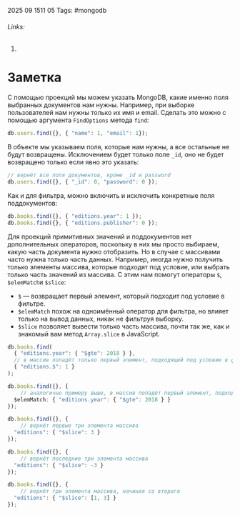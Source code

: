 2025 09 1511 05
Tags: #mongodb
###### Links: 
1) 
# Заметка
С помощью проекций мы можем указать MongoDB, какие именно поля выбранных документов нам нужны. Например, при выборке пользователей нам нужны только их имя и email. Сделать это можно с помощью аргумента `FindOptions` метода `find`:
```ts
db.users.find({}, { "name": 1, "email": 1});
```
В объекте мы указываем поля, которые нам нужны, а все остальные не будут возвращены. Исключением будет только поле `_id`, оно не будет возвращено только если явно это указать:
```ts
// вернёт все поля документов, кроме _id и password
db.users.find({}, { "_id": 0, "password": 0 });
```
Как и для фильтра, можно включить и исключить конкретные поля поддокументов:
```ts
db.books.find({}, { "editions.year": 1 });
db.books.find({}, { "editions.publisher": 0 });
```
Для проекций примитивных значений и поддокументов нет дополнительных операторов, поскольку в них мы просто выбираем, какую часть документа нужно отобразить. Но в случае с массивами часто нужна только часть данных. Например, иногда нужно получить только элементы массива, которые подходят под условие, или выбрать только часть значений из массива. С этим нам помогут операторы `$`, `$elemMatch`и `$slice`:

- `$` — возвращает первый элемент, который подходит под условие в фильтре.
- `$elemMatch` похож на одноимённый оператор для фильтра, но влияет только на вывод данных, никак не фильтруя выборку.
- `$slice` позволяет вывести только часть массива, почти так же, как и знакомый вам метод `Array.slice` в JavaScript.
```ts
db.books.find(
  { "editions.year": { "$gte": 2018 } },
  // в массив попадёт только первый элемент, подходящий под условие в фильтре
  { "editions.$": 1 }
);

db.books.find({}, {
    // аналогично примеру выше, в массив попадёт первый элемент, подходящий под условие
  $elemMatch: { "editions.year": { "$gte": 2018 } }
});

db.books.find({}, {
    // вернёт первые три элемента массива
  "editions": { "$slice": 3 }
});

db.books.find({}, {
    // вернёт последние три элемента массива
  "editions": { "$slice": -3 }
});

db.books.find({}, {
    // вернёт три элемента массива, начиная со второго
  "editions": { "$slice": [1, 3] }
});
```
